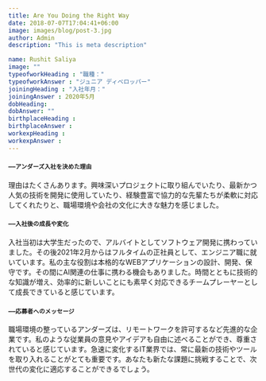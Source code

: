 ```yaml
---
title: Are You Doing the Right Way
date: 2018-07-07T17:04:41+06:00
image: images/blog/post-3.jpg
author: Admin
description: "This is meta description"

name: Rushit Saliya
image: ""
typeofworkHeading : "職種："
typeofworkAnswer : "ジュニア ディベロッパー"
joiningHeading : "入社年月："
joiningAnswer : 2020年5月   
dobHeading: 
dobAnswer: ""
birthplaceHeading :
birthplaceAnswer : 
workexpHeading :
workexpAnswer :
---
```


#### `――アンダーズ入社を決めた理由`

理由はたくさんあります。興味深いプロジェクトに取り組んでいたり、最新かつ人気の技術を開発に使用していたり、経験豊富で協力的な先輩たちが柔軟に対応してくれたりと、職場環境や会社の文化に大きな魅力を感じました。 

#### `――入社後の成長や変化`

入社当初は大学生だったので、アルバイトとしてソフトウェア開発に携わっていました。その後2021年2月からはフルタイムの正社員として、エンジニア職に就いています。私の主な役割は本格的なWEBアプリケーションの設計、開発、保守です。その間にAI関連の仕事に携わる機会もありました。時間とともに技術的な知識が増え、効率的に新しいことにも素早く対応できるチームプレーヤーとして成長できていると感じています。

#### `――応募者へのメッセージ`

職場環境の整っているアンダーズは、リモートワークを許可するなど先進的な企業です。私のような従業員の意見やアイデアも自由に述べることができ、尊重されていると感じています。急速に変化するIT業界では、常に最新の技術やツールを取り入れることがとても重要です。あなたも新たな課題に挑戦することで、次世代の変化に適応することができるでしょう。
